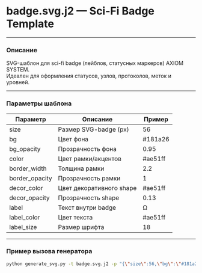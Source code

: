 # badge.svg.j2 — Sci-Fi Badge Template

---

### **Описание**
SVG-шаблон для sci-fi badge (лейблов, статусных маркеров) AXIOM SYSTEM.  
Идеален для оформления статусов, узлов, протоколов, меток и уровней.

---

### **Параметры шаблона**

| Параметр      | Описание                               | Пример        |
|---------------|----------------------------------------|---------------|
| size          | Размер SVG-badge (px)                  | 56            |
| bg            | Цвет фона                              | #181a26       |
| bg_opacity    | Прозрачность фона                      | 0.95          |
| color         | Цвет рамки/акцентов                    | #ae51ff       |
| border_width  | Толщина рамки                          | 2.2           |
| border_opacity| Прозрачность рамки                     | 1             |
| decor_color   | Цвет декоративного shape               | #ae51ff       |
| decor_opacity | Прозрачность shape                     | 0.13          |
| label         | Текст внутри badge                     | Ω             |
| label_color   | Цвет текста                            | #ae51ff       |
| label_size    | Размер шрифта                          | 18            |

---

### **Пример вызова генератора**

```sh
python generate_svg.py -t badge.svg.j2 -p "{\"size\":56,\"bg\":\"#181a26\",\"bg_opacity\":0.95,\"color\":\"#ae51ff\",\"border_width\":2.2,\"border_opacity\":1,\"decor_color\":\"#ae51ff\",\"decor_opacity\":0.13,\"label\":\"Ω\",\"label_color\":\"#ae51ff\",\"label_size\":18}" -o badge_viktor.svg